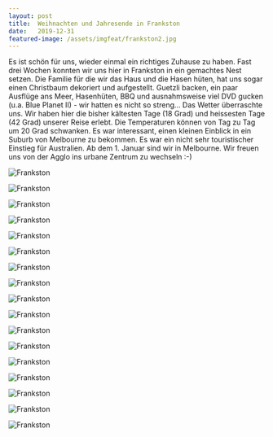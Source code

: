 ```yaml
---
layout: post
title:  Weihnachten und Jahresende in Frankston
date:   2019-12-31
featured-image: /assets/imgfeat/frankston2.jpg
--- 
```

Es ist schön für uns, wieder einmal ein richtiges Zuhause zu haben. Fast drei Wochen konnten wir uns hier in Frankston in ein gemachtes Nest setzen. Die Familie für die wir das Haus und die Hasen hüten, hat uns sogar einen Christbaum dekoriert und aufgestellt.
Guetzli backen, ein paar Ausflüge ans Meer, Hasenhüten, BBQ und ausnahmsweise viel DVD gucken (u.a.  Blue Planet II) - wir hatten es nicht so streng...
Das Wetter überraschte uns. Wir haben hier die bisher kältesten Tage (18 Grad) und heissesten Tage (42 Grad) unserer Reise erlebt. Die Temperaturen können von Tag zu Tag um 20 Grad schwanken. 
Es war interessant, einen kleinen Einblick in ein Suburb von Melbourne zu bekommen. Es war ein nicht sehr touristischer Einstieg für Australien.
Ab dem 1. Januar sind wir in Melbourne. Wir freuen uns von der Agglo ins urbane Zentrum zu wechseln :-)

![Frankston]({{site.baseurl}}/assets/img/17_Frankston2/Frankston_001.jpg)

![Frankston]({{site.baseurl}}/assets/img/17_Frankston2/Frankston_002.jpg)

![Frankston]({{site.baseurl}}/assets/img/17_Frankston2/Frankston_005.jpg)

![Frankston]({{site.baseurl}}/assets/img/17_Frankston2/GartenQuartett.jpg)

![Frankston]({{site.baseurl}}/assets/img/17_Frankston2/Frankston_008.jpg)

![Frankston]({{site.baseurl}}/assets/img/17_Frankston2/Frankston_009.jpg)

![Frankston]({{site.baseurl}}/assets/img/17_Frankston2/Frankston_010.jpg)

![Frankston]({{site.baseurl}}/assets/img/17_Frankston2/Frankston_004.jpg)

![Frankston]({{site.baseurl}}/assets/img/17_Frankston2/Weihnachten_00.jpg)

![Frankston]({{site.baseurl}}/assets/img/17_Frankston2/Weihnachten_01.jpg)

![Frankston]({{site.baseurl}}/assets/img/17_Frankston2/Weihnachten_02.jpg)

![Frankston]({{site.baseurl}}/assets/img/17_Frankston2/Weihnachten_03.jpg)

![Frankston]({{site.baseurl}}/assets/img/17_Frankston2/Frankston_Haus9.jpg)

![Frankston]({{site.baseurl}}/assets/img/17_Frankston2/Frankston_011.jpg)

![Frankston]({{site.baseurl}}/assets/img/17_Frankston2/Frankston_012.jpg)

![Frankston]({{site.baseurl}}/assets/img/17_Frankston2/Frankston_015.jpg)

![Frankston]({{site.baseurl}}/assets/img/17_Frankston2/Frankston_017.jpg)













